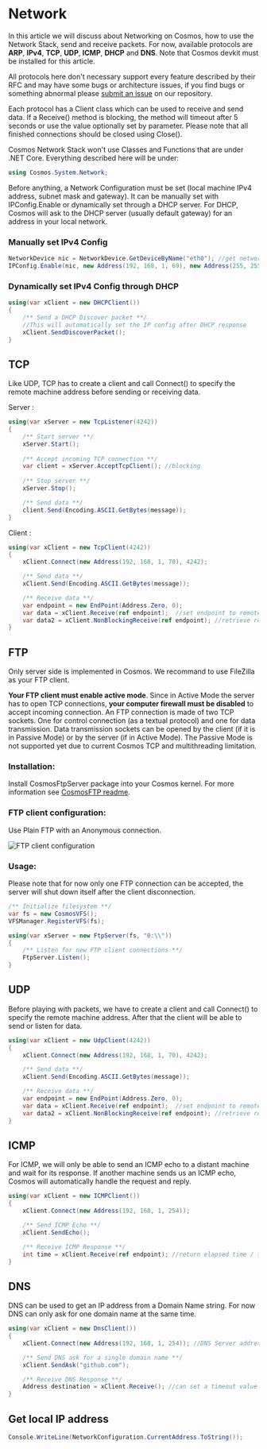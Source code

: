 # Network

In this article we will discuss about Networking on Cosmos, how to use the Network Stack, send and receive packets. For now, available protocols are **ARP**, **IPv4**, **TCP**, **UDP**, **ICMP**, **DHCP** and **DNS**. Note that Cosmos devkit must be installed for this article.

All protocols here don't necessary support every feature described by their RFC and may have some bugs or architecture issues, if you find bugs or something abnormal please [submit an issue](https://github.com/CosmosOS/Cosmos/issues/new/choose) on our repository. 

Each protocol has a Client class which can be used to receive and send data. If a Receive() method is blocking, the method will timeout after 5 seconds or use the value optionally set by parameter. Please note that all finished connections should be closed using Close().

Cosmos Network Stack won't use Classes and Functions that are under .NET Core. Everything described here will be under:
```csharp
using Cosmos.System.Network;
```

Before anything, a Network Configuration must be set (local machine IPv4 address, subnet mask and gateway). It can be manually set with IPConfig.Enable or dynamically set through a DHCP server. For DHCP, Cosmos will ask to the DHCP server (usually default gateway) for an address in your local network.

### Manually set IPv4 Config
```csharp
NetworkDevice nic = NetworkDevice.GetDeviceByName("eth0"); //get network device by name
IPConfig.Enable(nic, new Address(192, 168, 1, 69), new Address(255, 255, 255, 0), new Address(192, 168, 1, 254)); //enable IPv4 configuration
```
### Dynamically set IPv4 Config through DHCP
```csharp
using(var xClient = new DHCPClient())
{
    /** Send a DHCP Discover packet **/
    //This will automatically set the IP config after DHCP response
    xClient.SendDiscoverPacket();
}
```

## TCP
Like UDP, TCP has to create a client and call Connect() to specify the remote machine address before sending or receiving data.

Server :
```csharp
using(var xServer = new TcpListener(4242))
{
    /** Start server **/
    xServer.Start();
    
    /** Accept incoming TCP connection **/
    var client = xServer.AcceptTcpClient(); //blocking
    
    /** Stop server **/
    xServer.Stop();

    /** Send data **/
    client.Send(Encoding.ASCII.GetBytes(message));
}
```

Client :
```csharp
using(var xClient = new TcpClient(4242))
{
    xClient.Connect(new Address(192, 168, 1, 70), 4242);

    /** Send data **/
    xClient.Send(Encoding.ASCII.GetBytes(message));

    /** Receive data **/
    var endpoint = new EndPoint(Address.Zero, 0);
    var data = xClient.Receive(ref endpoint);  //set endpoint to remote machine IP:port
    var data2 = xClient.NonBlockingReceive(ref endpoint); //retrieve receive buffer without waiting
}
```

## FTP
Only server side is implemented in Cosmos. We recommand to use FileZilla as your FTP client.

**Your FTP client must enable active mode**. Since in Active Mode the server has to open TCP connections, **your computer firewall must be disabled** to accept incoming connection. An FTP connection is made of two TCP sockets. One for control connection (as a textual protocol) and one for data transmission. Data transmission sockets can be opened by the client (if it is in Passive Mode) or by the server (if in Active Mode). The Passive Mode is not supported yet due to current Cosmos TCP and multithreading limitation.

### Installation:

Install CosmosFtpServer package into your Cosmos kernel. For more information see [CosmosFTP readme](https://github.com/CosmosOS/CosmosFtp).

### FTP client configuration:

Use Plain FTP with an Anonymous connection.

![FTP client configuration](https://user-images.githubusercontent.com/18724279/121685499-4c71f380-cac0-11eb-8d08-6db1c0096e68.png)

### Usage:

Please note that for now only one FTP connection can be accepted, the server will shut down itself after the client disconnection.

```csharp
/** Initialize filesystem **/
var fs = new CosmosVFS();
VFSManager.RegisterVFS(fs);

using(var xServer = new FtpServer(fs, "0:\\"))
{
    /** Listen for new FTP client connections **/
    FtpServer.Listen();
}
```

## UDP
Before playing with packets, we have to create a client and call Connect() to specify the remote machine address. After that the client will be able to send or listen for data.
```csharp
using(var xClient = new UdpClient(4242))
{
    xClient.Connect(new Address(192, 168, 1, 70), 4242);

    /** Send data **/
    xClient.Send(Encoding.ASCII.GetBytes(message));

    /** Receive data **/
    var endpoint = new EndPoint(Address.Zero, 0);
    var data = xClient.Receive(ref endpoint);  //set endpoint to remote machine IP:port
    var data2 = xClient.NonBlockingReceive(ref endpoint); //retrieve receive buffer without waiting
}
```

## ICMP
For ICMP, we will only be able to send an ICMP echo to a distant machine and wait for its response. If another machine sends us an ICMP echo, Cosmos will automatically handle the request and reply.
```csharp
using(var xClient = new ICMPClient())
{
    xClient.Connect(new Address(192, 168, 1, 254));

    /** Send ICMP Echo **/
    xClient.SendEcho();

    /** Receive ICMP Response **/
    int time = xClient.Receive(ref endpoint); //return elapsed time / timeout if no response
}

```
## DNS
DNS can be used to get an IP address from a Domain Name string. For now DNS can only ask for one domain name at the same time.
```csharp
using(var xClient = new DnsClient())
{
    xClient.Connect(new Address(192, 168, 1, 254)); //DNS Server address

    /** Send DNS ask for a single domain name **/
    xClient.SendAsk("github.com");

    /** Receive DNS Response **/
    Address destination = xClient.Receive(); //can set a timeout value
}

```
## Get local IP address
```csharp
Console.WriteLine(NetworkConfiguration.CurrentAddress.ToString());
```

